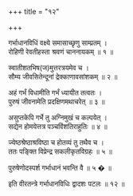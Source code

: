 +++
title = "१२"

+++
  
  
गर्भाधानविधिं वक्ष्ये समासाच्छृणु साम्प्रतम् ।  
रोहिणी रेवतीहस्ता श्रवणं चाननायकम् ॥ १ ॥  
  
स्वातीशतभिष(ज)मुत्तरत्रयमेव च ।  
सौम्य जीवसितेन्दूनां द्रेक्काणावसांशकम् ॥ २ ॥  
  
अहं गर्भं विधामीति गर्भं ध्यायीत तत्वतः ।  
पुरुषं जीवनामेति प्रदक्षिणमथाचरेत् ॥ ३ ॥  
  
असुप्तकेपि गर्भे तु अग्निमुखं च कल्पयेत् ।  
सद्येन होमयेत्तत्र पञ्चविंशतिराहुतिः ॥ ४ ॥  
  
ज्येष्ठश्रेष्ठाश्रविष्ठा च होतव्यं तु तथैव च ।  
ततः पङ्क्ति विप्रेन्द्र सकलीकृतविग्रहः ॥ ५ ॥  
  
पुरुषेणोदस्पर्श गर्भाधानं भवन्ति वै ॥ ५ � ॥  
  
इति वीरतन्त्रे गर्भाधानविधिः द्वादशः पटलः ॥ १२ ॥  
